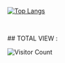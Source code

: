  
 ​[![​Top Langs​](https://github-readme-stats.vercel.app/api/top-langs/?username=OMAR7WR&layout=compact)](https://github.com/OMAR7WR) 
  
  
 ​<br> 
  
 ​##​ ​TOTAL VIEW : 
 ​<br> 
  
 ​![​Visitor Count​](https://profile-counter.glitch.me/OMAR7WR/count.svg)
